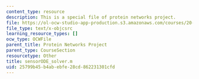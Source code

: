 ```yaml
---
content_type: resource
description: This is a special file of protein networks project.
file: https://ol-ocw-studio-app-production.s3.amazonaws.com/courses/20-320-analysis-of-biomolecular-and-cellular-systems-fall-2012/25799b45b4abebfe28cd862231301cfd_sensorODE_solver.m
file_type: text/x-objcsrc
learning_resource_types: []
ocw_type: OCWFile
parent_title: Protein Networks Project
parent_type: CourseSection
resourcetype: Other
title: sensorODE_solver.m
uid: 25799b45-b4ab-ebfe-28cd-862231301cfd
---
```

